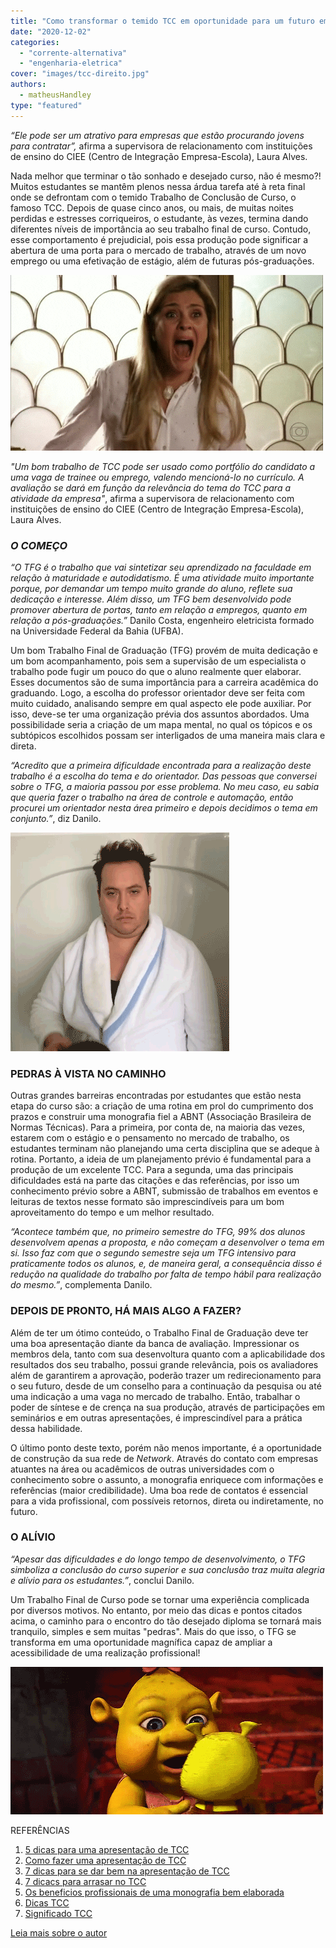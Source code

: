 ```yaml
---
title: "Como transformar o temido TCC em oportunidade para um futuro emprego?"
date: "2020-12-02"
categories: 
  - "corrente-alternativa"
  - "engenharia-eletrica"
cover: "images/tcc-direito.jpg"
authors:
  - matheusHandley
type: "featured"
---
```


_“Ele pode ser um atrativo para empresas que estão procurando jovens para contratar”,_ afirma a supervisora de relacionamento com instituições de ensino do CIEE (Centro de Integração Empresa-Escola), Laura Alves.

Nada melhor que terminar o tão sonhado e desejado curso, não é mesmo?! Muitos estudantes se mantêm plenos nessa árdua tarefa até à reta final onde se defrontam com o temido Trabalho de Conclusão de Curso, o famoso TCC. Depois de quase cinco anos, ou mais, de muitas noites perdidas e estresses corriqueiros, o estudante, às vezes, termina dando diferentes níveis de importância ao seu trabalho final de curso. Contudo, esse comportamento é prejudicial, pois essa produção pode significar a abertura de uma porta para o mercado de trabalho, através de um novo emprego ou uma efetivação de estágio, além de futuras pós-graduações.

![Meme de carminha (mulher de uma novela) gritando desesperada](images/carminha.gif)

_"Um bom trabalho de TCC pode ser usado como portfólio do candidato a uma vaga de trainee ou emprego, valendo mencioná-lo no currículo. A avaliação se dará em função da relevância do tema do TCC para a atividade da empresa"_, afirma a supervisora de relacionamento com instituições de ensino do CIEE (Centro de Integração Empresa-Escola), Laura Alves.

### _O COMEÇO_

_“O TFG é o trabalho que vai sintetizar seu aprendizado na faculdade em relação à maturidade e autodidatismo. É uma atividade muito importante porque, por demandar um tempo muito grande do aluno, reflete sua dedicação e interesse. Além disso, um TFG bem desenvolvido pode promover abertura de portas, tanto em relação a empregos, quanto em relação a pós-graduações.”_ Danilo Costa, engenheiro eletricista formado na Universidade Federal da Bahia (UFBA).

Um bom Trabalho Final de Graduação (TFG) provém de muita dedicação e um bom acompanhamento, pois sem a supervisão de um especialista o trabalho pode fugir um pouco do que o aluno realmente quer elaborar. Esses documentos são de suma importância para a carreira acadêmica do graduando. Logo, a escolha do professor orientador deve ser feita com muito cuidado, analisando sempre em qual aspecto ele pode auxiliar. Por isso, deve-se ter uma organização prévia dos assuntos abordados. Uma possibilidade seria a criação de um mapa mental, no qual os tópicos e os subtópicos escolhidos possam ser interligados de uma maneira mais clara e direta.

_“Acredito que a primeira dificuldade encontrada para a realização deste trabalho é a escolha do tema e do orientador. Das pessoas que conversei sobre o TFG, a maioria passou por esse problema. No meu caso, eu sabia que queria fazer o trabalho na área de controle e automação, então procurei um orientador nesta área primeiro e depois decidimos o tema em conjunto.”_, diz Danilo.

![Um meme com um homem jogando um café quente na cabeça](images/banho-de-cafe.gif)

### PEDRAS À VISTA NO CAMINHO

Outras grandes barreiras encontradas por estudantes que estão nesta etapa do curso são: a criação de uma rotina em prol do cumprimento dos prazos e construir uma monografia fiel a ABNT (Associação Brasileira de Normas Técnicas). Para a primeira, por conta de, na maioria das vezes, estarem com o estágio e o pensamento no mercado de trabalho, os estudantes terminam não planejando uma certa disciplina que se adeque à rotina. Portanto, a ideia de um planejamento prévio é fundamental para a produção de um excelente TCC. Para a segunda, uma das principais dificuldades está na parte das citações e das referências, por isso um conhecimento prévio sobre a ABNT, submissão de trabalhos em eventos e leituras de textos nesse formato são imprescindíveis para um bom aproveitamento do tempo e um melhor resultado.

_“Acontece também que, no primeiro semestre do TFG, 99% dos alunos desenvolvem apenas a proposta, e não começam a desenvolver o tema em si. Isso faz com que o segundo semestre seja um TFG intensivo para praticamente todos os alunos, e, de maneira geral, a consequência disso é redução na qualidade do trabalho por falta de tempo hábil para realização do mesmo.”_, complementa Danilo.

### DEPOIS DE PRONTO, HÁ MAIS ALGO A FAZER?

Além de ter um ótimo conteúdo, o Trabalho Final de Graduação deve ter uma boa apresentação diante da banca de avaliação. Impressionar os membros dela, tanto com sua desenvoltura quanto com a aplicabilidade dos resultados dos seu trabalho, possui grande relevância, pois os avaliadores além de garantirem a aprovação, poderão trazer um redirecionamento para o seu futuro, desde de um conselho para a continuação da pesquisa ou até uma indicação a uma vaga no mercado de trabalho. Então, trabalhar o poder de síntese e de crença na sua produção, através de participações em seminários e em outras apresentações, é imprescindível para a prática dessa habilidade.

O último ponto deste texto, porém não menos importante, é a oportunidade de construção da sua rede de _Network_. Através do contato com empresas atuantes na área ou acadêmicos de outras universidades com o conhecimento sobre o assunto, a monografia enriquece com informações e referências (maior credibilidade). Uma boa rede de contatos é essencial para a vida profissional, com possíveis retornos, direta ou indiretamente, no futuro.

### O ALÍVIO

_“Apesar das dificuldades e do longo tempo de desenvolvimento, o TFG simboliza a conclusão do curso superior e sua conclusão traz muita alegria e alívio para os estudantes.”_, conclui Danilo.

Um Trabalho Final de Curso pode se tornar uma experiência complicada por diversos motivos. No entanto, por meio das dicas e pontos citados acima, o caminho para o encontro do tão desejado diploma se tornará mais tranquilo, simples e sem muitas "pedras". Mais do que isso, o TFG se transforma em uma oportunidade magnífica capaz de ampliar a acessibilidade de uma realização profissional!

![Um bebê shrek](images/baby-ogrinha.gif)

REFERÊNCIAS

1. [5 dicas para uma apresentação de TCC](http://www.smartalk.com.br/5-dicas-para-uma-apresentacao-de-tcc/)
2. [Como fazer uma apresentação de TCC](https://blog.mettzer.com/como-fazer-uma-apresentacao-de-tcc/)
3. [7 dicas para se dar bem na apresentação de TCC](http://noticias.universia.com.br/destaque/noticia/2011/12/02/894848/7-dicas-dar-bem-na-apresentaco-tcc.html)
4. [7 dicacs para arrasar no TCC](https://www.educamaisbrasil.com.br/educacao/noticias/7-dicas-para-arrasar-no-tcc)
5. [Os beneficios profissionais de uma monografia bem elaborada](https://trabalhos-prontos-escolares.com/blog/os-beneficios-profissionais-de-uma-monografia-bem-elaborada/)
6. [Dicas TCC](https://www.iespe.com.br/blog/dicas-tcc/)
7. [Significado TCC](https://www.significados.com.br/tcc/)

[Leia mais sobre o autor](http://www.peteletrica.eng.ufba.br/2017/matheus-carvalho-handley-santos/)
